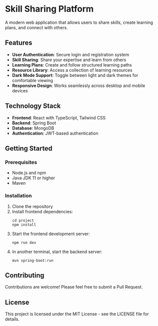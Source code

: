 # Skill Sharing Platform

A modern web application that allows users to share skills, create learning plans, and connect with others.

## Features

- **User Authentication**: Secure login and registration system
- **Skill Sharing**: Share your expertise and learn from others
- **Learning Plans**: Create and follow structured learning paths
- **Resource Library**: Access a collection of learning resources
- **Dark Mode Support**: Toggle between light and dark themes for comfortable viewing
- **Responsive Design**: Works seamlessly across desktop and mobile devices

## Technology Stack

- **Frontend**: React with TypeScript, Tailwind CSS
- **Backend**: Spring Boot
- **Database**: MongoDB
- **Authentication**: JWT-based authentication

## Getting Started

### Prerequisites
- Node.js and npm
- Java JDK 11 or higher
- Maven

### Installation

1. Clone the repository
2. Install frontend dependencies:
   ```
   cd project
   npm install
   ```
3. Start the frontend development server:
   ```
   npm run dev
   ```
4. In another terminal, start the backend server:
   ```
   mvn spring-boot:run
   ```

## Contributing

Contributions are welcome! Please feel free to submit a Pull Request.

## License

This project is licensed under the MIT License - see the LICENSE file for details.
